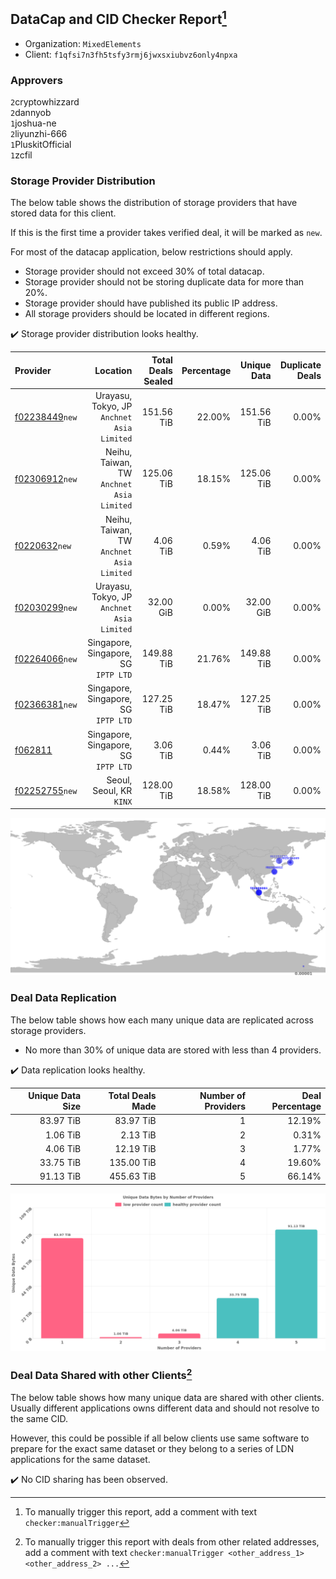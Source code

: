 ## DataCap and CID Checker Report[^1]
 - Organization: `MixedElements`
 - Client: `f1qfsi7n3fh5tsfy3rmj6jwxsxiubvz6only4npxa`
### Approvers
`2`cryptowhizzard<br/>`2`dannyob<br/>`1`joshua-ne<br/>`2`liyunzhi-666<br/>`1`PluskitOfficial<br/>`1`zcfil


### Storage Provider Distribution
The below table shows the distribution of storage providers that have stored data for this client.

If this is the first time a provider takes verified deal, it will be marked as `new`.

For most of the datacap application, below restrictions should apply.
 - Storage provider should not exceed 30% of total datacap.
 - Storage provider should not be storing duplicate data for more than 20%.
 - Storage provider should have published its public IP address.
 - All storage providers should be located in different regions.

✔️ Storage provider distribution looks healthy.

| Provider                                                    |                                      Location | Total Deals Sealed | Percentage | Unique Data | Duplicate Deals |
| :---------------------------------------------------------- | --------------------------------------------: | -----------------: | ---------: | ----------: | --------------: |
| [f02238449](https://filfox.info/en/address/f02238449)`new`  | Urayasu, Tokyo, JP<br/>`Anchnet Asia Limited` |         151.56 TiB |     22.00% |  151.56 TiB |           0.00% |
| [f02306912](https://filfox.info/en/address/f02306912)`new`  |  Neihu, Taiwan, TW<br/>`Anchnet Asia Limited` |         125.06 TiB |     18.15% |  125.06 TiB |           0.00% |
| [f0220632](https://filfox.info/en/address/f0220632)`new`    |  Neihu, Taiwan, TW<br/>`Anchnet Asia Limited` |           4.06 TiB |      0.59% |    4.06 TiB |           0.00% |
| [f02030299](https://filfox.info/en/address/f02030299)`new`  | Urayasu, Tokyo, JP<br/>`Anchnet Asia Limited` |          32.00 GiB |      0.00% |   32.00 GiB |           0.00% |
| [f02264066](https://filfox.info/en/address/f02264066)`new`  |       Singapore, Singapore, SG<br/>`IPTP LTD` |         149.88 TiB |     21.76% |  149.88 TiB |           0.00% |
| [f02366381](https://filfox.info/en/address/f02366381)`new`  |       Singapore, Singapore, SG<br/>`IPTP LTD` |         127.25 TiB |     18.47% |  127.25 TiB |           0.00% |
| [f062811](https://filfox.info/en/address/f062811)           |       Singapore, Singapore, SG<br/>`IPTP LTD` |           3.06 TiB |      0.44% |    3.06 TiB |           0.00% |
| [f02252755](https://filfox.info/en/address/f02252755)`new`  |                   Seoul, Seoul, KR<br/>`KINX` |         128.00 TiB |     18.58% |  128.00 TiB |           0.00% |

<img src="https://raw.githubusercontent.com/data-preservation-programs/filplus-checker-assets/main/filecoin-project/filecoin-plus-large-datasets/issues/1561/1705132305341.png"/>

### Deal Data Replication
The below table shows how each many unique data are replicated across storage providers.

- No more than 30% of unique data are stored with less than 4 providers.

✔️ Data replication looks healthy.

| Unique Data Size | Total Deals Made | Number of Providers | Deal Percentage |
| ---------------: | ---------------: | ------------------: | --------------: |
|        83.97 TiB |        83.97 TiB |                   1 |          12.19% |
|         1.06 TiB |         2.13 TiB |                   2 |           0.31% |
|         4.06 TiB |        12.19 TiB |                   3 |           1.77% |
|        33.75 TiB |       135.00 TiB |                   4 |          19.60% |
|        91.13 TiB |       455.63 TiB |                   5 |          66.14% |

<img src="https://raw.githubusercontent.com/data-preservation-programs/filplus-checker-assets/main/filecoin-project/filecoin-plus-large-datasets/issues/1561/1705132306501.png"/>

### Deal Data Shared with other Clients[^3]
The below table shows how many unique data are shared with other clients.
Usually different applications owns different data and should not resolve to the same CID.

However, this could be possible if all below clients use same software to prepare for the exact same dataset or they belong to a series of LDN applications for the same dataset.

✔️ No CID sharing has been observed.

[^1]: To manually trigger this report, add a comment with text `checker:manualTrigger`

[^2]: Deals from those addresses are combined into this report as they are specified with `checker:manualTrigger`

[^3]: To manually trigger this report with deals from other related addresses, add a comment with text `checker:manualTrigger <other_address_1> <other_address_2> ...`
